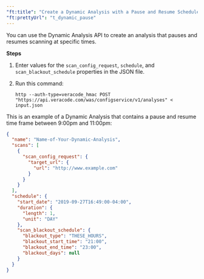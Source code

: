 ```yaml
---
"ft:title": "Create a Dynamic Analysis with a Pause and Resume Schedule Using the REST API"
"ft:prettyUrl": "t_dynamic_pause"
---
```

You can use the Dynamic Analysis API to create an analysis that pauses and resumes scanning at specific times.

<p font-size="13pt"><b>Steps</b></p>

1.  Enter values for the `scan_config_request`, `schedule`, and `scan_blackout_schedule` properties in the JSON file.

2.  Run this command:

    ```shell
    http --auth-type=veracode_hmac POST "https://api.veracode.com/was/configservice/v1/analyses" < input.json
    ```

This is an example of a Dynamic Analysis that contains a pause and resume time frame between 9:00pm and 11:00pm:

```json
{
  "name": "Name-of-Your-Dynamic-Analysis",
  "scans": [
    {
      "scan_config_request": {
        "target_url": {
          "url": "http://www.example.com"
        }
      }
    }
  ],
  "schedule": {
    "start_date": "2019-09-27T16:49:00-04:00",
    "duration": {
      "length": 1,
      "unit": "DAY"
    },
    "scan_blackout_schedule": {
      "blackout_type": "THESE_HOURS",
      "blackout_start_time": "21:00",
      "blackout_end_time": "23:00",
      "blackout_days": null
    }
  }
}
```